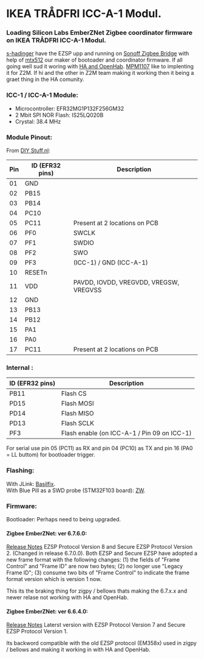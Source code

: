 # IKEA TRÅDFRI ICC-A-1 Modul.

### Loading Silicon Labs EmberZNet Zigbee coordinator firmware on IKEA TRÅDFRI ICC-A-1 Modul.

[s-hadinger](https://github.com/s-hadinger) have the EZSP upp and running on [Sonoff Zigbee Bridge](https://github.com/arendst/Tasmota/issues/8583) with help of [mtx512](https://github.com/mtx512)
our maker of bootoader and coordinator firmware.
If all going well sud it woring with [HA and OpenHab](https://sprut.ai/client/article/2583).
[MPM1107](https://github.com/MPM1107) like to implenting it for Z2M. If hi and the other in Z2M team making it working then it being a graet thing in the HA comunity.


### ICC-1 / ICC-A-1 Module:

* Microcontroller: EFR32MG1P132F256GM32
* 2 Mbit SPI NOR Flash: IS25LQ020B
* Crystal: 38.4 MHz


### Module Pinout:

From [DIY Stuff.nl](https://diystuff.nl/tradfri/tradfri-zigbee-light-link-module):

| Pin |ID (EFR32 pins) | Description |
|------------|-----------|-------|
| 01         | GND       | |
| 02         | PB15      | |
| 03         | PB14      | |
| 04         | PC10      | |
| 05         | PC11      | Present at 2 locations on PCB |
| 06         | PF0       | SWCLK |
| 07         | PF1       | SWDIO |
| 08         | PF2       | SWO   |
| 09         | PF3       | (ICC-1) / GND (ICC-A-1) |
| 10         | RESETn    | | 
| 11         | VDD       | PAVDD, IOVDD, VREGVDD, VREGSW, VREGVSS | 
| 12         | GND       | | 
| 13         | PB13      | | 
| 14         | PB12      | | 
| 15         | PA1       | | 
| 16         | PA0       | | 
| 17         | PC11      | Present at 2 locations on PCB | 


### Internal :

| ID (EFR32 pins) | Description |
|------------|-----------|
| PB11 | Flash CS |
| PD15 | Flash MOSI |
| PD14 | Flash MISO |
| PD13 | Flash SCLK |
| PF3 | Flash enable (on ICC-A-1 / Pin 09 on ICC-1) |

For serial use pin 05 (PC11) as RX and pin 04 (PC10) as TX and pin 16 (PA0 = LL buttom) for bootloader trigger.


### Flashing:

With  JLink: [Basilfix](https://github.com/basilfx/TRADFRI-Hacking#pinout).  
With  Blue Pill as a SWD probe (STM32F103 board): [ZW](https://github.com/zw/TRADFRI-Hacking/tree/master/hacks/L1527).


### Firmware:

Bootloader: Perhaps need to being upgraded.


#### Zigbee EmberZNet: ver 6.7.6.0: 

[Release Notes](https://www.silabs.com/documents/public/release-notes/emberznet-release-notes-6.7.6.0.pdf) EZSP Protocol Version 8 and Secure EZSP Protocol Version 2. (Changed in release 6.7.0.0). Both EZSP and Secure EZSP have adopted a new frame format with the following changes: (1) the fields of "Frame Control" and "Frame ID" are now two bytes; (2) no longer use "Legacy Frame ID"; (3) consume two bits of "Frame Control" to indicate the frame format version
which is version 1 now. 

This its the braking thing for zigpy / bellows thats making the 6.7.x.x and newer relase not working with HA and OpenHab.


#### Zigbee EmberZNet: ver 6.6.4.0:

[Release Notes](https://www.silabs.com/documents/public/release-notes/emberznet-release-notes-6.6.4.0.pdf) Laterst version with EZSP Protocol Version 7 and Secure EZSP Protocol Version 1. 

Its backword compatible with the old EZSP protocol (EM358x) used in zigpy / bellows and making it working in with HA and OpenHab.

